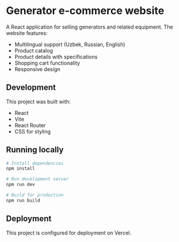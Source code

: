 # Generator e-commerce website

A React application for selling generators and related equipment. The website features:

- Multilingual support (Uzbek, Russian, English)
- Product catalog
- Product details with specifications
- Shopping cart functionality
- Responsive design

## Development

This project was built with:
- React
- Vite
- React Router
- CSS for styling

## Running locally

```bash
# Install dependencies
npm install

# Run development server
npm run dev

# Build for production
npm run build
```

## Deployment

This project is configured for deployment on Vercel.
